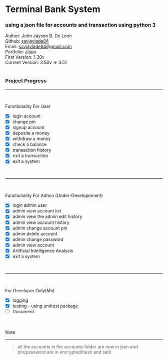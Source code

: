 # Terminal Bank System

### using a json file for accounts and transaction using python 3<br>

Author: John Jayson B. De Leon<br>
Github: [savjaylade84](github.com/savjaylade84) <br>
Email: savjaylade84@gmail.com<br>
Portfolio: [Jisun](https://savjaylade84.github.io/Jisun.github.io/)<br>
First Version: 1.30v<br>
Current Version: 3.50v => 3.51 <br><br>
### Project Progress <br>
<hr><br>

Functionality For User<br>

- [x] login account
- [x] change pin
- [x] signup account
- [x] deposite a money
- [x] withdraw a money
- [x] check a balance
- [x] transaction history
- [x] exit a transaction
- [x] exit a system

<br>
<hr><br>

Functionality For Admin (Under-Developement)<br>

- [x] login admin user
- [x] admin view account list
- [x] admin view the admin edit history
- [x] admin view account history
- [x] admin change account pin
- [x] admin delete account
- [x] admin change password
- [x] admin view account
- [x] Artificial Intelligence Analysis
- [x] exit a system

<br>
<hr><br>

For Developer Only(Me)<br>

- [x] logging
- [x] testing - using unittest package
- [ ] Document

<br><br>
Note
<hr>

> all the accounts in the accounts folder are now in json and pin/password are in encrypted(hash and salt)
